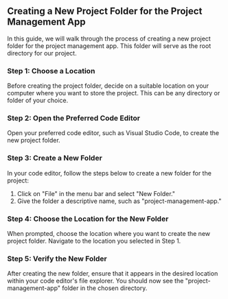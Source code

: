 

## Creating a New Project Folder for the Project Management App

In this guide, we will walk through the process of creating a new project folder for the project management app. This folder will serve as the root directory for our project.

### Step 1: Choose a Location

Before creating the project folder, decide on a suitable location on your computer where you want to store the project. This can be any directory or folder of your choice.

### Step 2: Open the Preferred Code Editor

Open your preferred code editor, such as Visual Studio Code, to create the new project folder.

### Step 3: Create a New Folder

In your code editor, follow the steps below to create a new folder for the project:

1. Click on "File" in the menu bar and select "New Folder."
2. Give the folder a descriptive name, such as "project-management-app."

### Step 4: Choose the Location for the New Folder

When prompted, choose the location where you want to create the new project folder. Navigate to the location you selected in Step 1.

### Step 5: Verify the New Folder

After creating the new folder, ensure that it appears in the desired location within your code editor's file explorer. You should now see the "project-management-app" folder in the chosen directory.

